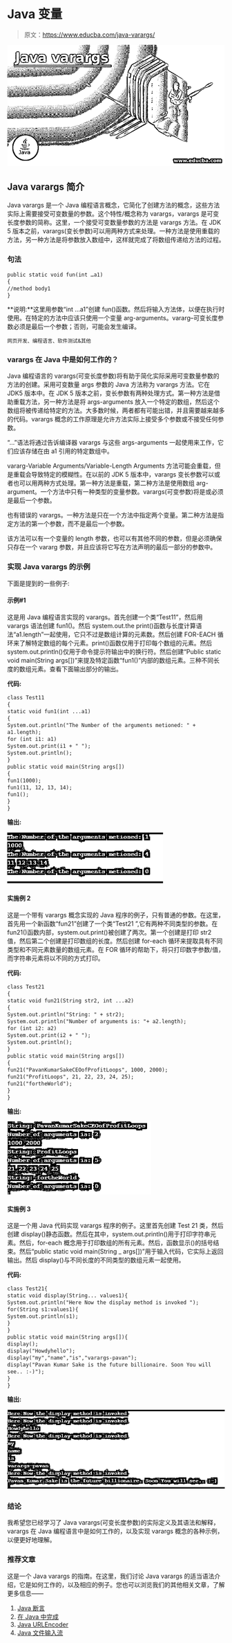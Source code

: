# Java 变量

> 原文：<https://www.educba.com/java-varargs/>

![Java varargs](img/2ee2d88c653942677d361d751c55d3fb.png)



## Java varargs 简介

Java varargs 是一个 Java 编程语言概念，它简化了创建方法的概念，这些方法实际上需要接受可变数量的参数。这个特性/概念称为 varargs，varargs 是可变长度参数的简称。这里，一个接受可变数量参数的方法是 varargs 方法。在 JDK 5 版本之前，varargs(变长参数)可以用两种方式来处理。一种方法是使用重载的方法，另一种方法是将参数放入数组中，这样就完成了将数组传递给方法的过程。

### 句法

```
public static void fun(int …a1)
{
//method body1
}
```

**说明:**这里用参数“int …a1”创建 fun()函数。然后将输入方法体，以便在执行时使用。在特定的方法中应该只使用一个变量 arg-arguments。vararg–可变长度参数必须是最后一个参数；否则，可能会发生编译。

<small>网页开发、编程语言、软件测试&其他</small>

### varargs 在 Java 中是如何工作的？

Java 编程语言的 varargs(可变长度参数)将有助于简化实际采用可变数量参数的方法的创建。采用可变数量 args 参数的 Java 方法称为 varargs 方法。它在 JDK5 版本中。在 JDK 5 版本之前，变长参数有两种处理方式。第一种方法是借助重载方法，另一种方法是将 args-arguments 放入一个特定的数组，然后这个数组将被传递给特定的方法。大多数时候，两者都有可能出错，并且需要越来越多的代码。varargs 概念的工作原理是允许方法实际上接受多个参数或不接受任何参数。

“…”语法将通过告诉编译器 varargs 与这些 args-arguments 一起使用来工作，它们应该存储在由 a1 引用的特定数组中。

vararg-Variable Arguments/Variable-Length Arguments 方法可能会重载，但是重载会导致特定的模糊性。在以前的 JDK 5 版本中，varargs 变长参数可以或者也可以用两种方式处理。第一种方法是重载，第二种方法是使用数组 arg-argument。一个方法中只有一种类型的变量参数。varargs(可变参数)将是或必须是最后一个参数。

也有错误的 varargs。一种方法是只在一个方法中指定两个变量。第二种方法是指定方法的第一个参数，而不是最后一个参数。

该方法可以有一个变量的 length 参数，也可以有其他不同的参数，但是必须确保只存在一个 vararg 参数，并且应该将它写在方法声明的最后一部分的参数中。

### 实现 Java varargs 的示例

下面是提到的一些例子:

#### 示例#1

这是用 Java 编程语言实现的 varargs。首先创建一个类“Test11”，然后用 varargs 语法创建 fun1()。然后 system.out.the print()函数与长度计算语法“a1.length”一起使用，它只不过是数组计算的元素数。然后创建 FOR-EACH 循环来了解特定数组的每个元素。print()函数仅用于打印每个数组的元素。然后 system.out.println()仅用于命令提示符输出中的换行符。然后创建“Public static void main(String args[])”来提及特定函数“fun1()”内部的数组元素。三种不同长度的数组元素。查看下面输出部分的输出。

**代码:**

```
class Test11
{
static void fun1(int ...a1)
{
System.out.println("The Number of the arguments metioned: " + a1.length);
for (int i1: a1)
System.out.print(i1 + " ");
System.out.println();
}
public static void main(String args[])
{
fun1(1000);
fun1(11, 12, 13, 14);
fun1();
}
}
```

**输出:**

![Java varargs1](img/6c873e40d17a91c11dd69f7c5b23f0f6.png)



#### 实施例 2

这是一个带有 varargs 概念实现的 Java 程序的例子，只有普通的参数。在这里，首先用一个新函数“fun21”创建了一个类“Test21 ”,它有两种不同类型的参数。在 fun21()函数内部，system.out.print()被创建了两次。第一个创建是打印 str2 值，然后第二个创建是打印数组的长度。然后创建 for-each 循环来提取具有不同类型和不同元素数量的数组元素。在 FOR 循环的帮助下，将只打印数字参数/值，而字符串元素将以不同的方式打印。

**代码:**

```
class Test21
{
static void fun21(String str2, int ...a2)
{
System.out.println("String: " + str2);
System.out.println("Number of arguments is: "+ a2.length);
for (int i2: a2)
System.out.print(i2 + " ");
System.out.println();
}
public static void main(String args[])
{
fun21("PavanKumarSakeCEOofProfitLoops", 1000, 2000);
fun21("ProfitLoops", 21, 22, 23, 24, 25);
fun21("fortheWorld");
}
}
```

**输出:**

![Creating a function](img/22b291a111ba0fbe36d11074e61fb0c9.png)



#### 实施例 3

这是一个用 Java 代码实现 varargs 程序的例子。这里首先创建 Test 21 类，然后创建 display()静态函数。然后在其中，system.out.println()用于打印字符串元素。然后，for-each 概念用于打印数组的所有元素。然后，函数显示()的括号结束。然后“public static void main(String _ args[])”用于输入代码，它实际上返回输出。然后 display()与不同长度的不同类型的数组元素一起使用。

**代码:**

```
class Test21{
static void display(String... values1){
System.out.println("Here Now the display method is invoked ");
for(String s1:values1){
System.out.println(s1);
}
}
public static void main(String args[]){
display();
display("Howdyhello");
display("my","name","is","varargs-pavan");
display("Pavan Kumar Sake is the future billionaire. Soon You will see.. :-)");
}
}
```

**输出:**

![implementing a varargs](img/d69a62f8dc5c41840f43a5b3a66ab9f7.png)



### 结论

我希望您已经学习了 Java varargs(可变长度参数)的实际定义及其语法和解释，varargs 在 Java 编程语言中是如何工作的，以及实现 varargs 概念的各种示例，以便更好地理解。

### 推荐文章

这是一个 Java varargs 的指南。在这里，我们讨论 Java varargs 的适当语法介绍，它是如何工作的，以及相应的例子。您也可以浏览我们的其他相关文章，了解更多信息——

1.  [Java 断言](https://www.educba.com/java-assertion/)
2.  [在 Java 中完成](https://www.educba.com/finalize-in-java/)
3.  [Java URLEncoder](https://www.educba.com/java-urlencoder/)
4.  [Java 文件输入流](https://www.educba.com/java-fileinputstream/)





